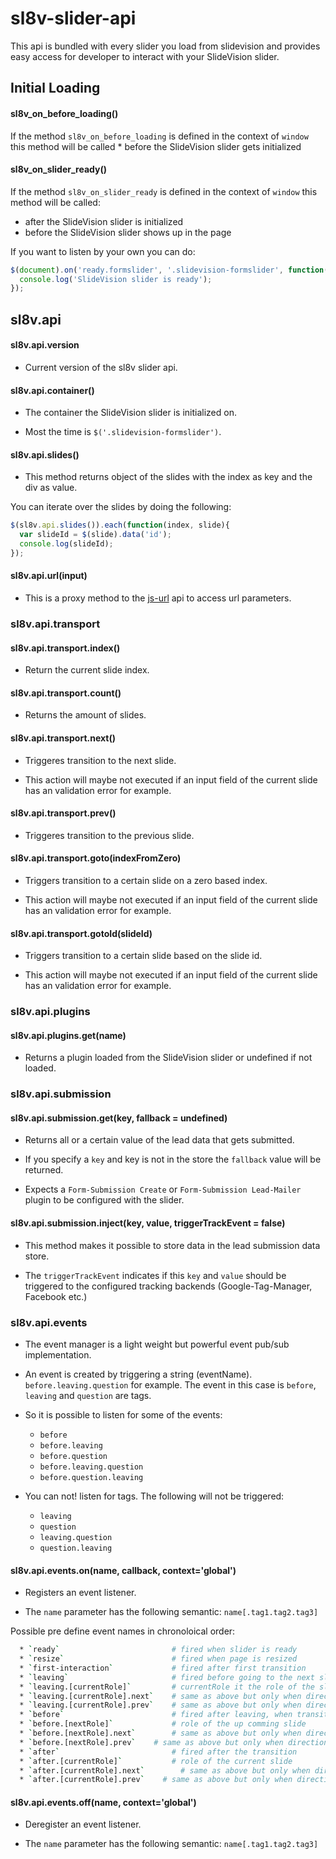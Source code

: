 # sl8v-slider-api
This api is bundled with every slider you load from slidevision and provides easy access for developer to interact with your SlideVision slider.

## Initial Loading
#### sl8v_on_before_loading()
If the method `sl8v_on_before_loading` is defined in the context of `window` this method will be called * before the SlideVision slider gets initialized

#### sl8v_on_slider_ready()
If the method `sl8v_on_slider_ready` is defined in the context of `window` this method will be called:
* after the SlideVision slider is initialized
* before the SlideVision slider shows up in the page

If you want to listen by your own you can do:
```javascript
$(document).on('ready.formslider', '.slidevision-formslider', function(){
  console.log('SlideVision slider is ready');
});
```

## sl8v.api
#### sl8v.api.version
* Current version of the sl8v slider api.

#### sl8v.api.container()
* The container the SlideVision slider is initialized on.

* Most the time is `$('.slidevision-formslider')`.

#### sl8v.api.slides()
* This method returns object of the slides with the index as key and the div as value.

You can iterate over the  slides by doing the following:
```javascript
$(sl8v.api.slides()).each(function(index, slide){
  var slideId = $(slide).data('id');
  console.log(slideId);
});
```

#### sl8v.api.url(input)
* This is a proxy method to the [js-url](https://github.com/websanova/js-url) api to access url parameters.

### sl8v.api.transport
#### sl8v.api.transport.index()
* Return the current slide index.

#### sl8v.api.transport.count()
* Returns the amount of slides.

#### sl8v.api.transport.next()
* Triggeres transition to the next slide.

* This action will maybe not executed if an input field of the current slide has an validation error for example.

#### sl8v.api.transport.prev()
* Triggeres transition to the previous slide.

#### sl8v.api.transport.goto(indexFromZero)
* Triggers transition to a certain slide on a zero based index.

* This action will maybe not executed if an input field of the current slide has an validation error for example.

#### sl8v.api.transport.gotoId(slideId)
* Triggers transition to a certain slide based on the slide id.

* This action will maybe not executed if an input field of the current slide has an validation error for example.

### sl8v.api.plugins
#### sl8v.api.plugins.get(name)
* Returns a plugin loaded from the SlideVision slider or undefined if not loaded.

### sl8v.api.submission
#### sl8v.api.submission.get(key, fallback = undefined)
* Returns all or a certain value of the lead data that gets submitted.

* If you specify a `key` and key is not in the store the `fallback` value will be returned.

* Expects a `Form-Submission Create` or `Form-Submission Lead-Mailer` plugin to be configured with the slider.

#### sl8v.api.submission.inject(key, value, triggerTrackEvent = false)
* This method makes it possible to store data in the lead submission data store.

* The `triggerTrackEvent` indicates if this `key` and `value` should be triggered to the configured tracking backends (Google-Tag-Manager, Facebook etc.)

### sl8v.api.events
*  The event manager is a light weight but powerful event pub/sub implementation.

*  An event is created by triggering a string (eventName). `before.leaving.question` for example. The event in this case is `before`, `leaving` and `question` are tags.

* So it is possible to listen for some of the events:
  * `before`
  * `before.leaving`
  * `before.question`
  * `before.leaving.question`
  * `before.question.leaving`

* You can not! listen for tags. The following will not be triggered:
  * `leaving`
  * `question`
  * `leaving.question`
  * `question.leaving`

#### sl8v.api.events.on(name, callback, context='global')
* Registers an event listener.

* The `name` parameter has the following semantic: `name[.tag1.tag2.tag3]`

Possible pre define event names in chronoloical order:
```bash
  * `ready`                         # fired when slider is ready
  * `resize`                        # fired when page is resized
  * `first-interaction`             # fired after first transition
  * `leaving`                       # fired before going to the next slide, can stop transition
  * `leaving.[currentRole]`         # currentRole it the role of the slide, a plugin can listen only listen for `leaving.zipcode`
  * `leaving.[currentRole].next`    # same as above but only when direction forward
  * `leaving.[currentRole].prev`    # same as above but only when direction backward
  * `before`                        # fired after leaving, when transition is allowed
  * `before.[nextRole]`             # role of the up comming slide
  * `before.[nextRole].next`        # same as above but only when direction forward
  * `before.[nextRole].prev`    # same as above but only when direction backward
  * `after`                         # fired after the transition
  * `after.[currentRole]`           # role of the current slide
  * `after.[currentRole].next`        # same as above but only when direction forward
  * `after.[currentRole].prev`    # same as above but only when direction backward
```

#### sl8v.api.events.off(name, context='global')
* Deregister an event listener.

*  The `name` parameter has the following semantic: `name[.tag1.tag2.tag3]`
